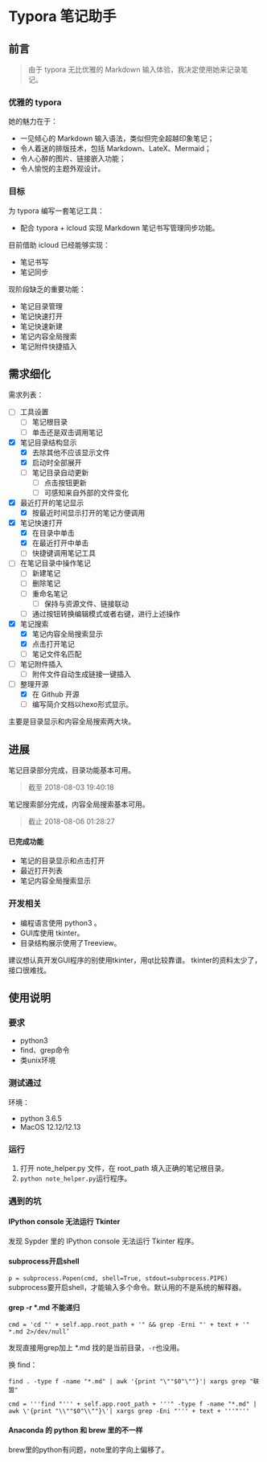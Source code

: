 # Typora 笔记助手

## 前言

> 由于 typora 无比优雅的 Markdown 输入体验，我决定使用她来记录笔记。

### 优雅的 typora

她的魅力在于：

- 一见倾心的 Markdown 输入语法，类似但完全超越印象笔记；
- 令人着迷的排版技术，包括 Markdown、LateX、Mermaid；
- 令人心醉的图片、链接嵌入功能；
- 令人愉悦的主题外观设计。

### 目标

为 typora 编写一套笔记工具：

- 配合 typora + icloud 实现 Markdown 笔记书写管理同步功能。

目前借助 icloud 已经能够实现：

- 笔记书写
- 笔记同步

现阶段缺乏的重要功能：

- 笔记目录管理
- 笔记快速打开
- 笔记快速新建
- 笔记内容全局搜索
- 笔记附件快捷插入

## 需求细化

需求列表：

- [ ] 工具设置
  - [ ] 笔记根目录
  - [ ] 单击还是双击调用笔记

- [x] 笔记目录结构显示
  - [x] 去除其他不应该显示文件
  - [x] 启动时全部展开
  - [ ] 笔记目录自动更新
    - [ ] 点击按钮更新
    - [ ] 可感知来自外部的文件变化
- [x] 最近打开的笔记显示
  - [x] 按最近时间显示打开的笔记方便调用
- [x] 笔记快速打开
  - [x] 在目录中单击
  - [x] 在最近打开中单击
  - [ ] 快捷键调用笔记工具
- [ ] 在笔记目录中操作笔记
  - [ ] 新建笔记
  - [ ] 删除笔记
  - [ ] 重命名笔记
    - [ ] 保持与资源文件、链接联动
  - [ ] 通过按钮转换编辑模式或者右键，进行上述操作
- [x] 笔记搜索
  - [x] 笔记内容全局搜索显示
  - [x] 点击打开笔记
  - [ ] 笔记文件名匹配
- [ ] 笔记附件插入
  - [ ] 附件文件自动生成链接一键插入
- [ ] 整理开源
  - [x] 在 Github 开源
  - [ ] 编写简介文档以hexo形式显示。

主要是目录显示和内容全局搜索两大块。

## 进展

笔记目录部分完成，目录功能基本可用。

> 截至  2018-08-03 19:40:18

笔记搜索部分完成，内容全局搜索基本可用。

> 截止 2018-08-06 01:28:27

#### 已完成功能

- 笔记的目录显示和点击打开
- 最近打开列表
- 笔记内容全局搜索显示

### 开发相关

- 编程语言使用 python3 。
- GUI库使用 tkinter。
- 目录结构展示使用了Treeview。

建议想认真开发GUI程序的别使用tkinter，用qt比较靠谱。
tkinter的资料太少了，接口很难找。

## 使用说明

### 要求

- python3
- find、grep命令
- 类unix环境

### 测试通过

环境：
- python 3.6.5
- MacOS 12.12/12.13

### 运行

1. 打开 note_helper.py 文件，在 root_path 填入正确的笔记根目录。
2. `python note_helper.py`运行程序。

### 遇到的坑

#### IPython console 无法运行 Tkinter

发现 Sypder 里的 IPython console 无法运行 Tkinter 程序。

#### subprocess开启shell

`p = subprocess.Popen(cmd, shell=True, stdout=subprocess.PIPE)`
subprocess要开启shell，才能输入多个命令。默认用的不是系统的解释器。

#### grep -r *.md 不能递归

`cmd = 'cd "' + self.app.root_path + '" && grep -Erni "' + text + '" *.md 2>/dev/null’`

发现直接用grep加上 *.md 找的是当前目录，`-r`也没用。

换 find：

`find . -type f -name "*.md" | awk '{print "\""$0"\""}'| xargs grep "联盟"`

`cmd = '''find "''' + self.app.root_path + '''" -type f -name "*.md" | awk \'{print "\\""$0"\\""}\'| xargs grep -Eni "''' + text + '''"'''`

#### Anaconda 的 python 和 brew 里的不一样

brew里的python有问题，note里的字向上偏移了。


